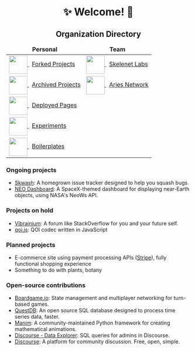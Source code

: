 <div>
  <h1 align="center">✨ Welcome! 🌌</h1>
  <h2 align="center">Organization Directory</h2>
  <table>
    <thead>
      <tr>
        <td align="center"><b>Personal</b></td>
        <td align="center"><b>Team</b></td>
      </tr>
    </thead>
    <tbody>
      <tr>
        <td>
          <a href="https://github.com/RickyC0626-forks" title="Forked" target="_blank" rel="noopener noreferrer">
            <img src="https://avatars.githubusercontent.com/u/121321200?s=200&v=4" style="vertical-align: middle;" width="50">
            <span style="margin-left: 0.5rem">Forked Projects</span>
          </a>
        </td>
        <td>
          <a href="https://github.com/skelenet" title="Skelenet Labs" target="_blank" rel="noopener noreferrer">
            <img src="https://avatars.githubusercontent.com/u/86542896?s=200&v=4" style="vertical-align: middle;" width="50">
            <span style="margin-left: 0.5rem">Skelenet Labs</span>
          </a>
        </td>
      </tr>
      <tr>
        <td>
          <a href="https://github.com/RickyC0626-archive" title="Archived" target="_blank" rel="noopener noreferrer">
            <img src="https://avatars.githubusercontent.com/u/121328201?s=200&v=4" style="vertical-align: middle;" width="50">
            <span style="margin-left: 0.5rem">Archived Projects</span>
          </a>
        </td>
        <td>
          <a href="https://github.com/Aries-Network" title="Aries Network" target="_blank" rel="noopener noreferrer">
            <img src="https://avatars.githubusercontent.com/u/101829519?s=200&v=4" style="vertical-align: middle;" width="50">
            <span style="margin-left: 0.5rem">Aries Network</span>
          </a>
        </td>
      </tr>
      <tr>
        <td>
          <a href="https://github.com/RickyC0626-gh-pages" title="Deployed" target="_blank" rel="noopener noreferrer">
            <img src="https://avatars.githubusercontent.com/u/121332196?s=200&v=4" style="vertical-align: middle;" width="50">
            <span style="margin-left: 0.5rem">Deployed Pages</span>
          </a>
        </td>
      </tr>
      <tr>
        <td>
          <a href="https://github.com/RickyC0626-experiments" title="Experiments" target="_blank" rel="noopener noreferrer">
            <img src="https://avatars.githubusercontent.com/u/121334105?s=200&v=4" style="vertical-align: middle;" width="50">
            <span style="margin-left: 0.5rem">Experiments</span>
          </a>
        </td>
      </tr>
      <tr>
        <td>
          <a href="https://github.com/RickyC0626-boilerplate" title="Boilerplates" target="_blank" rel="noopener noreferrer">
            <img src="https://avatars.githubusercontent.com/u/121332704?s=200&v=4" style="vertical-align: middle;" width="50">
            <span style="margin-left: 0.5rem">Boilerplates</span>
          </a>
        </td>
      </tr>
    </tbody>
  </table>
</div>

### Ongoing projects
- [Skwash](https://github.com/rickyc0626/skwash): A homegrown issue tracker designed to help you squash bugs.
- [NEO Dashboard](https://github.com/rickyc0626/neo-dashboard): A SpaceX-themed dashboard for displaying near-Earth objects, using NASA's NeoWs API.

### Projects on hold
- [Vibrainium](https://github.com/rickyc0626/vibrainium): A forum like StackOverflow for you and your future self.
- [qoi.js](https://github.com/RickyC0626/qoi.js): QOI codec written in JavaScript

### Planned projects
- E-commerce site using payment processing APIs ([Stripe](https://stripe.com/)), fully functional shopping experience
- Something to do with plants, botany

### Open-source contributions
- [Boardgame.io](https://github.com/boardgameio/boardgame.io): State management and multiplayer networking for turn-based games.
- [QuestDB](https://github.com/questdb/questdb): An open source SQL database designed to process time series data, faster.
- [Manim](https://github.com/manimcommunity/manim): A community-maintained Python framework for creating mathematical animations.
- [Discourse - Data Explorer](https://github.com/discourse/discourse-data-explorer): SQL queries for admins in Discourse.
- [Discourse](https://github.com/discourse/discourse): A platform for community discussion. Free, open, simple.
